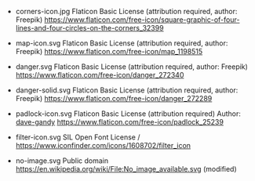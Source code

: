 - corners-icon.jpg
  Flaticon Basic License (attribution required, author: Freepik)
  https://www.flaticon.com/free-icon/square-graphic-of-four-lines-and-four-circles-on-the-corners_32399

- map-icon.svg
  Flaticon Basic License (attribution required, author: Freepik)
  https://www.flaticon.com/free-icon/map_1198515

- danger.svg
  Flaticon Basic License (attribution required, author: Freepik)
  https://www.flaticon.com/free-icon/danger_272340

- danger-solid.svg
  Flaticon Basic License (attribution required, author: Freepik)
  https://www.flaticon.com/free-icon/danger_272289
- padlock-icon.svg
  Flaticon Basic License (attribution required)
  Author: [dave-gandy](https://www.flaticon.com/authors/dave-gandy)
  https://www.flaticon.com/free-icon/padlock_25239

- filter-icon.svg
  SIL Open Font License /
  https://www.iconfinder.com/icons/1608702/filter_icon

- no-image.svg
  Public domain
  https://en.wikipedia.org/wiki/File:No_image_available.svg (modified)
